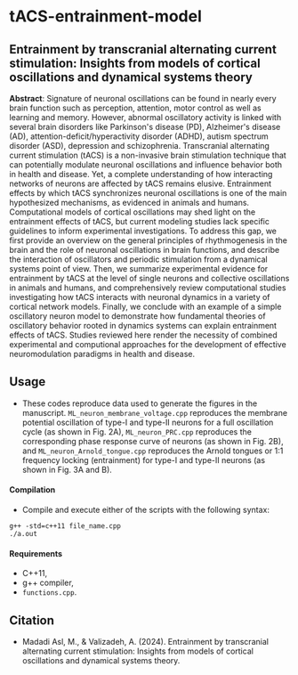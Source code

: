 # tACS-entrainment-model

## Entrainment by transcranial alternating current stimulation: Insights from models of cortical oscillations and dynamical systems theory

**Abstract**: ‎Signature of neuronal oscillations can be found in nearly every brain function such as perception‎, ‎attention‎,‎ motor control as well as ‎learning ‎and‎ ‎memory‎. However, ‎‎‎abnormal oscillatory activity is linked with several brain disorders like Parkinson's disease (PD)‎, ‎Alzheimer's disease (AD)‎, ‎attention-deficit/hyperactivity disorder (ADHD)‎, ‎autism spectrum disorder (ASD), depression and schizophrenia. ‎‎‎‎Transcranial alternating current stimulation (tACS) is a non-invasive brain stimulation technique that can potentially modulate neuronal oscillations and influence ‎behavior‎ both in health and disease‎. Yet‎‎, ‎‎a complete understanding of how ‎interacting networks of neurons are affected by tACS remains elusive‎.‎ ‎Entrainment effects by which tACS synchronizes neuronal oscillations ‎‎‎is one of the main hypothesized mechanisms, as evidenced in animals and humans. Computational models of cortical oscillations may shed light on the entrainment effects‎‎ of tACS‎, but ‎current modeling studies lack specific guidelines to inform experimental investigations‎. To address this gap‎, ‎we first ‎provide an overview on the general principles of rhythmogenesis in the brain and the role of neuronal oscillations in brain functions, and ‎‎‎‎describe the interaction of oscillators and periodic stimulation from a dynamical systems ‎point ‎of ‎view. Then‎, ‎we‎ ‎‎summarize experimental evidence for entrainment by tACS at the level of single neurons and collective oscillations in animals and humans, and comprehensively review computational studies investigating how tACS interacts with neuronal dynamics in a variety of cortical network models‎. ‎Finally‎, ‎we conclude with an example of a simple oscillatory neuron model to demonstrate how fundamental theories of oscillatory behavior rooted in dynamics systems can explain entrainment effects of tACS‎. ‎Studies reviewed here render the necessity of combined experimental and computional approaches for the development of effective neuromodulation paradigms in health and disease.

## Usage

- These codes reproduce data used to generate the figures in the manuscript. ```ML_neuron_membrane_voltage.cpp``` reproduces the membrane potential oscillation of type-I and type-II neurons for a full oscillation cycle (as shown in Fig. 2A), ```ML_neuron_PRC.cpp``` reproduces the corresponding phase response curve of neurons (as shown in Fig. 2B), and ```ML_neuron_Arnold_tongue.cpp``` reproduces the Arnold tongues or 1:1 frequency locking (entrainment) for type-I and type-II neurons (as shown in Fig. 3A and B).

#### Compilation

- Compile and execute either of the scripts with the following syntax:

```
g++ -std=c++11 file_name.cpp
./a.out
```

#### Requirements

- C++11,
- g++ compiler,
- ```functions.cpp```.

## Citation

- Madadi Asl, M., & Valizadeh, A. (2024). Entrainment by transcranial alternating current stimulation: Insights from models of cortical oscillations and dynamical systems theory.
